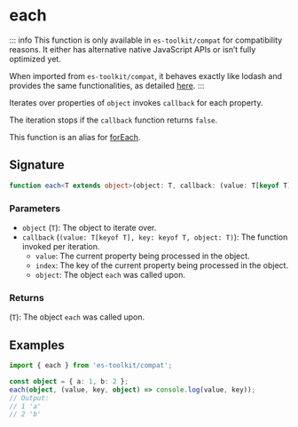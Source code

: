 # each

::: info
This function is only available in `es-toolkit/compat` for compatibility reasons. It either has alternative native JavaScript APIs or isn’t fully optimized yet.

When imported from `es-toolkit/compat`, it behaves exactly like lodash and provides the same functionalities, as detailed [here](../../../compatibility.md).
:::

Iterates over properties of `object` invokes `callback` for each property.

The iteration stops if the `callback` function returns `false`.

This function is an alias for [forEach](./forEach.md).

## Signature

```ts
function each<T extends object>(object: T, callback: (value: T[keyof T], key: keyof T, object: T) => void): T;
```

### Parameters

- `object` (`T`): The object to iterate over.
- `callback` (`(value: T[keyof T], key: keyof T, object: T)`): The function invoked per iteration.
  - `value`: The current property being processed in the object.
  - `index`: The key of the current property being processed in the object.
  - `object`: The object `each` was called upon.

### Returns

(`T`): The object `each` was called upon.

## Examples

```ts
import { each } from 'es-toolkit/compat';

const object = { a: 1, b: 2 };
each(object, (value, key, object) => console.log(value, key));
// Output:
// 1 'a'
// 2 'b'
```
